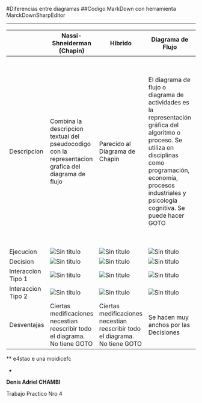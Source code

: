 ﻿#Diferencias entre diagramas
##Codigo MarkDown con herramienta MarckDownSharpEditor
***
|   | **Nassi-Shneiderman (Chapin)** | **Hibrido** | **Diagrama de Flujo** | **C++**|
|---|-----------------------|------------|-----------------------|--------|
|Descripcion | Combina la descripcion textual del pseudocodigo con la representacion grafica del diagrama de flujo |  Parecido al Diagrama de Chapin | El diagrama de flujo o diagrama de actividades es la representación gráfica del algoritmo o proceso. Se utiliza en disciplinas como programación, economía, procesos industriales y psicología cognitiva. Se puede hacer GOTO | C++ es un lenguaje de programación. La intención de su creación fue el extender al lenguaje de programación C mecanismos que permiten la manipulación de objetos. En ese sentido, desde el punto de vista de los lenguajes orientados a objetos, el C++ es un lenguaje híbrido. |
|Ejecucion   | ![Sin titulo](http://drive.google.com/uc?export=view&id=0ByaFDfhxYXDWX3lkdnVuTEx0ZVE) | ![Sin titulo](http://drive.google.com/uc?export=view&id=0ByaFDfhxYXDWX3lkdnVuTEx0ZVE) | ![Sin titulo](http://drive.google.com/uc?export=view&id=0ByaFDfhxYXDWdmJsYXRoQWk2OEk) | ![Sin titulo](http://drive.google.com/uc?export=view&id=0ByaFDfhxYXDWZXRHamRFckZPNm8) |
|Decision    | ![Sin titulo](http://drive.google.com/uc?export=view&id=0ByaFDfhxYXDWOWFULUI4SERKYnM) | ![Sin titulo](http://drive.google.com/uc?export=view&id=0ByaFDfhxYXDWMjNBQjVRTnJxWWs) | ![Sin titulo](http://drive.google.com/uc?export=view&id=0ByaFDfhxYXDWNXBMZ25rQ2doZkk) | ![Sin titulo](http://drive.google.com/uc?export=view&id=0ByaFDfhxYXDWUjFtNEZrV1VoclE) |
|Interaccion Tipo 1 | ![Sin titulo](http://drive.google.com/uc?export=view&id=0ByaFDfhxYXDWTVFHc3c2Wk5TaXc) | ![Sin titulo](http://drive.google.com/uc?export=view&id=0ByaFDfhxYXDWRHRaUGM4WWVVMzQ) | ![Sin titulo](http://drive.google.com/uc?export=view&id=0ByaFDfhxYXDWRU5fQ1NxSW1yN0k)| ![Sin titulo](http://drive.google.com/uc?export=view&id=0ByaFDfhxYXDWanBXVVZ1a3BKUTQ) |
|Interaccion Tipo 2| ![Sin titulo](http://drive.google.com/uc?export=view&id=0ByaFDfhxYXDWUjFCdWM4UWRVUWc) | ![Sin titulo](http://drive.google.com/uc?export=view&id=0ByaFDfhxYXDWaVM5aGtoTEF1Y1E) | ![Sin titulo](http://drive.google.com/uc?export=view&id=0ByaFDfhxYXDWelA3NkM2QWhrZ2M) | ![Sin titulo](http://drive.google.com/uc?export=view&id=0ByaFDfhxYXDWRHNyQzFQMTFOUWM) |
|Desventajas | Ciertas medificaciones necestian reescribir todo el diagrama. No tiene GOTO | Ciertas medificaciones necestian reescribir todo el diagrama. No tiene GOTO | Se hacen muy anchos por las Decisiones | Es el menos abstractos de todos. No se puede usar Pseudocodigo |

**
e4stao e una moidicefc


*
**Denis Adriel CHAMBI**

Trabajo Practico Nro 4
